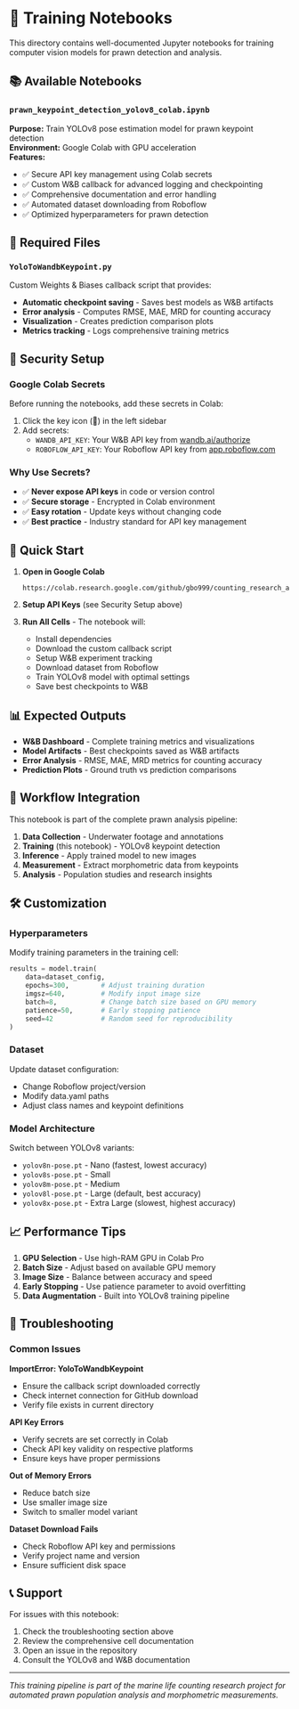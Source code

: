 # 🚀 Training Notebooks

This directory contains well-documented Jupyter notebooks for training computer vision models for prawn detection and analysis.

## 📚 Available Notebooks

### `prawn_keypoint_detection_yolov8_colab.ipynb`
**Purpose:** Train YOLOv8 pose estimation model for prawn keypoint detection  
**Environment:** Google Colab with GPU acceleration  
**Features:**
- ✅ Secure API key management using Colab secrets
- ✅ Custom W&B callback for advanced logging and checkpointing
- ✅ Comprehensive documentation and error handling
- ✅ Automated dataset downloading from Roboflow
- ✅ Optimized hyperparameters for prawn detection

## 🔧 Required Files

### `YoloToWandbKeypoint.py`
Custom Weights & Biases callback script that provides:
- **Automatic checkpoint saving** - Saves best models as W&B artifacts
- **Error analysis** - Computes RMSE, MAE, MRD for counting accuracy
- **Visualization** - Creates prediction comparison plots
- **Metrics tracking** - Logs comprehensive training metrics

## 🔐 Security Setup

### Google Colab Secrets
Before running the notebooks, add these secrets in Colab:

1. Click the key icon (🔑) in the left sidebar
2. Add secrets:
   - `WANDB_API_KEY`: Your W&B API key from [wandb.ai/authorize](https://wandb.ai/authorize)
   - `ROBOFLOW_API_KEY`: Your Roboflow API key from [app.roboflow.com](https://app.roboflow.com)

### Why Use Secrets?
- ✅ **Never expose API keys** in code or version control
- ✅ **Secure storage** - Encrypted in Colab environment
- ✅ **Easy rotation** - Update keys without changing code
- ✅ **Best practice** - Industry standard for API key management

## 🚀 Quick Start

1. **Open in Google Colab**
   ```
   https://colab.research.google.com/github/gbo999/counting_research_algorithms/blob/main/notebooks/training/prawn_keypoint_detection_yolov8_colab.ipynb
   ```

2. **Setup API Keys** (see Security Setup above)

3. **Run All Cells** - The notebook will:
   - Install dependencies
   - Download the custom callback script
   - Setup W&B experiment tracking
   - Download dataset from Roboflow
   - Train YOLOv8 model with optimal settings
   - Save best checkpoints to W&B

## 📊 Expected Outputs

- **W&B Dashboard** - Complete training metrics and visualizations
- **Model Artifacts** - Best checkpoints saved as W&B artifacts
- **Error Analysis** - RMSE, MAE, MRD metrics for counting accuracy
- **Prediction Plots** - Ground truth vs prediction comparisons

## 🔄 Workflow Integration

This notebook is part of the complete prawn analysis pipeline:
1. **Data Collection** - Underwater footage and annotations
2. **Training** (this notebook) - YOLOv8 keypoint detection
3. **Inference** - Apply trained model to new images
4. **Measurement** - Extract morphometric data from keypoints
5. **Analysis** - Population studies and research insights

## 🛠️ Customization

### Hyperparameters
Modify training parameters in the training cell:
```python
results = model.train(
    data=dataset_config,
    epochs=300,        # Adjust training duration
    imgsz=640,         # Modify input image size
    batch=8,           # Change batch size based on GPU memory
    patience=50,       # Early stopping patience
    seed=42            # Random seed for reproducibility
)
```

### Dataset
Update dataset configuration:
- Change Roboflow project/version
- Modify data.yaml paths
- Adjust class names and keypoint definitions

### Model Architecture
Switch between YOLOv8 variants:
- `yolov8n-pose.pt` - Nano (fastest, lowest accuracy)
- `yolov8s-pose.pt` - Small
- `yolov8m-pose.pt` - Medium
- `yolov8l-pose.pt` - Large (default, best accuracy)
- `yolov8x-pose.pt` - Extra Large (slowest, highest accuracy)

## 📈 Performance Tips

1. **GPU Selection** - Use high-RAM GPU in Colab Pro
2. **Batch Size** - Adjust based on available GPU memory
3. **Image Size** - Balance between accuracy and speed
4. **Early Stopping** - Use patience parameter to avoid overfitting
5. **Data Augmentation** - Built into YOLOv8 training pipeline

## 🐛 Troubleshooting

### Common Issues

**ImportError: YoloToWandbKeypoint**
- Ensure the callback script downloaded correctly
- Check internet connection for GitHub download
- Verify file exists in current directory

**API Key Errors**
- Verify secrets are set correctly in Colab
- Check API key validity on respective platforms
- Ensure keys have proper permissions

**Out of Memory Errors**
- Reduce batch size
- Use smaller image size
- Switch to smaller model variant

**Dataset Download Fails**
- Check Roboflow API key and permissions
- Verify project name and version
- Ensure sufficient disk space

## 📞 Support

For issues with this notebook:
1. Check the troubleshooting section above
2. Review the comprehensive cell documentation
3. Open an issue in the repository
4. Consult the YOLOv8 and W&B documentation

---

*This training pipeline is part of the marine life counting research project for automated prawn population analysis and morphometric measurements.* 